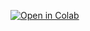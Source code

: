 <a href="https://githubtocolab.com/Chasssm/Lift-Force-Prediction/blob/main/Gen_Py3.ipynb" target="_parent"><img src="https://colab.research.google.com/assets/colab-badge.svg" alt="Open in Colab"/></a>